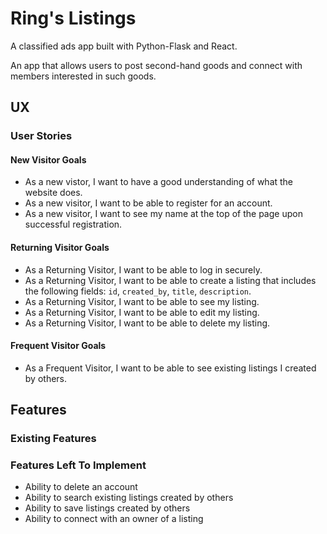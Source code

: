 # Ring's Listings
A classified ads app built with Python-Flask and React.

An app that allows users to post second-hand goods and connect with members interested in such goods.

## UX
### User Stories
#### New Visitor Goals
- As a new vistor, I want to have a good understanding of what the website does.
- As a new visitor, I want to be able to register for an account.
- As a new visitor, I want to see my name at the top of the page upon successful registration.
#### Returning Visitor Goals
- As a Returning Visitor, I want to be able to log in securely.
- As a Returning Visitor, I want to be able to create a listing that includes the following fields: `id`, `created_by`, `title`, `description`.
- As a Returning Visitor, I want to be able to see my listing.
- As a Returning Visitor, I want to be able to edit my listing.
- As a Returning Visitor, I want to be able to delete my listing.
#### Frequent Visitor Goals
- As a Frequent Visitor, I want to be able to see existing listings I created by others.

## Features
### Existing Features

### Features Left To Implement
- Ability to delete an account
- Ability to search existing listings created by others
- Ability to save listings created by others
- Ability to connect with an owner of a listing

